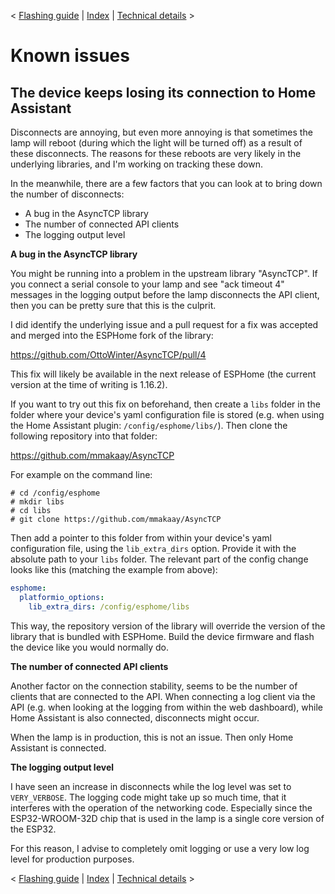 < [Flashing guide](flashing.md) | [Index](../README.md) | [Technical details](technical_details.md) >

# Known issues

## The device keeps losing its connection to Home Assistant

Disconnects are annoying, but even more annoying is that sometimes the
lamp will reboot (during which the light will be turned off) as a result of
these disconnects. The reasons for these reboots are very likely in the
underlying libraries, and I'm working on tracking these down.

In the meanwhile, there are a few factors that you can look at to bring down
the number of disconnects:

* A bug in the AsyncTCP library
* The number of connected API clients
* The logging output level

**A bug in the AsyncTCP library**

You might be running into a problem in the upstream library "AsyncTCP".
If you connect a serial console to your lamp and see "ack timeout 4"
messages in the logging output before the lamp disconnects the API client,
then you can be pretty sure that this is the culprit.

I did identify the underlying issue and a pull request for a fix was
accepted and merged into the ESPHome fork of the library:

  https://github.com/OttoWinter/AsyncTCP/pull/4

This fix will likely be available in the next release of ESPHome
(the current version at the time of writing is 1.16.2).

If you want to try out this fix on beforehand, then create a `libs` folder
in the folder where your device's yaml configuration file is stored (e.g.
when using the Home Assistant plugin: `/config/esphome/libs/`).
Then clone the following repository into that folder:

  https://github.com/mmakaay/AsyncTCP

For example on the command line:

```
# cd /config/esphome
# mkdir libs
# cd libs
# git clone https://github.com/mmakaay/AsyncTCP
```

Then add a pointer to this folder from within your device's yaml
configuration file, using the `lib_extra_dirs` option. Provide it with the
absolute path to your `libs` folder. The relevant part of the config change
looks like this (matching the example from above):

```yaml
esphome:
  platformio_options:
    lib_extra_dirs: /config/esphome/libs
```

This way, the repository version of the library will override the version of
the library that is bundled with ESPHome. Build the device firmware and
flash the device like you would normally do.

**The number of connected API clients**

Another factor on the connection stability, seems to be the number of
clients that are connected to the API. When connecting a log client via the
API (e.g. when looking at the logging from within the web dashboard), while
Home Assistant is also connected, disconnects might occur.

When the lamp is in production, this is not an issue. Then only Home
Assistant is connected.

**The logging output level**

I have seen an increase in disconnects while the log level was set to
`VERY_VERBOSE`. The logging code might take up so much time, that it
interferes with the operation of the networking code. Especially since the
ESP32-WROOM-32D chip that is used in the lamp is a single core version of
the ESP32.

For this reason, I advise to completely omit logging or use a very low log
level for production purposes.

< [Flashing guide](flashing.md) | [Index](../README.md) | [Technical details](technical_details.md) >
